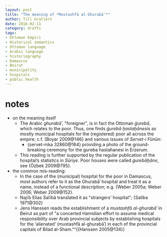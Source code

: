 ```yaml
---
layout: post
title: "The meaning of *Mustashfā al-Ghurabāʾ*" 
author: Till Grallert
date: 2016-02-11
category: drafts
tags:
- Ottoman Empiri
- Historical semantics
- Ottoman language
- Arabic language
- historiography
- Damascus
- Beirut
- municipality
- hospitals
- public health
---
```


# notes

- on the meaning itself
    - The Arabic *ghurabāʾ*, "foreigner", is in fact the Ottoman *ġurebā*, which relates to the poor. Thus, one finds *ġurebā ḫastaḫānesi*s as mostly municipal hospitals for the (registered) poor all across the empire; c.f. {Boyar 2009@146} and various issues of *Servet-i Fünūn*:
        + {servet-mka 32860@164} providing a photo of the ground-breaking ceremony for the gureba hastahanesi in Erzerum.
    - This reading is further supported by the regular publication of the hospital’s statistics in *Sūriye*. Poor houses were called *ġurebāḫāne*, see {Özbek 2009@795}. 
- the common mis-reading:
    + In the case of the (municipal) hospital for the poor in Damascus, most authors refer to it as the Ghurabāʾ hospital and treat it as a name, instead of a functional description; e.g. {Weber 2005a; Weber 2006; Weber 2009@152}.
    + Najīb Elias Salībā translated it as "strangers’ hospital"; {Saliba 1971@302}
    + Jens Hanssen reads the establishment of a *mustashfā al-ghurabāʾ* in Beirut as part of "a concerted Hamidian effort to assume medical responsibility over Arab provincial subjects by establishing hospitals for the ‘alienated’ (mustashfā al-ghurabāʾ) in each of the provincial capitals of Bilad al-Sham."^[{Hanssen 2005@134}]


